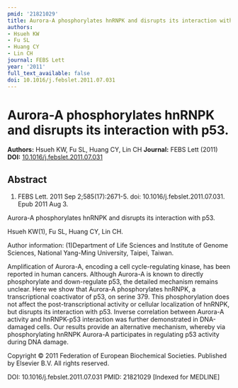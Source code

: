 ```yaml
---
pmid: '21821029'
title: Aurora-A phosphorylates hnRNPK and disrupts its interaction with p53.
authors:
- Hsueh KW
- Fu SL
- Huang CY
- Lin CH
journal: FEBS Lett
year: '2011'
full_text_available: false
doi: 10.1016/j.febslet.2011.07.031
---
```


# Aurora-A phosphorylates hnRNPK and disrupts its interaction with p53.
**Authors:** Hsueh KW, Fu SL, Huang CY, Lin CH
**Journal:** FEBS Lett (2011)
**DOI:** [10.1016/j.febslet.2011.07.031](https://doi.org/10.1016/j.febslet.2011.07.031)

## Abstract

1. FEBS Lett. 2011 Sep 2;585(17):2671-5. doi: 10.1016/j.febslet.2011.07.031. Epub
 2011 Aug 3.

Aurora-A phosphorylates hnRNPK and disrupts its interaction with p53.

Hsueh KW(1), Fu SL, Huang CY, Lin CH.

Author information:
(1)Department of Life Sciences and Institute of Genome Sciences, National 
Yang-Ming University, Taipei, Taiwan.

Amplification of Aurora-A, encoding a cell cycle-regulating kinase, has been 
reported in human cancers. Although Aurora-A is known to directly phosphorylate 
and down-regulate p53, the detailed mechanism remains unclear. Here we show that 
Aurora-A phosphorylates hnRNPK, a transcriptional coactivator of p53, on serine 
379. This phosphorylation does not affect the post-transcriptional activity or 
cellular localization of hnRNPK, but disrupts its interaction with p53. Inverse 
correlation between Aurora-A activity and hnRNPK-p53 interaction was further 
demonstrated in DNA-damaged cells. Our results provide an alternative mechanism, 
whereby via phosphorylating hnRNPK Aurora-A participates in regulating p53 
activity during DNA damage.

Copyright © 2011 Federation of European Biochemical Societies. Published by 
Elsevier B.V. All rights reserved.

DOI: 10.1016/j.febslet.2011.07.031
PMID: 21821029 [Indexed for MEDLINE]
